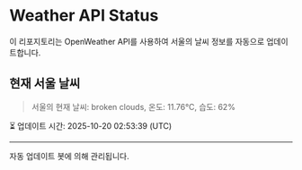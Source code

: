 
# Weather API Status

이 리포지토리는 OpenWeather API를 사용하여 서울의 날씨 정보를 자동으로 업데이트합니다.

## 현재 서울 날씨
> 서울의 현재 날씨: broken clouds, 온도: 11.76°C, 습도: 62%

⏳ 업데이트 시간: 2025-10-20 02:53:39 (UTC)

---
자동 업데이트 봇에 의해 관리됩니다.
